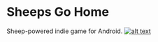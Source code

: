 # Sheeps Go Home
Sheep-powered indie game for Android. 
[![alt text][GooglePlayBadge]](https://play.google.com/store/apps/details?id=com.tumblr.svetylk0.sheepsgohome.android)

[GooglePlayBadge]: https://play.google.com/intl/en_us/badges/images/badge_new.png "Get it on Google Play!"
